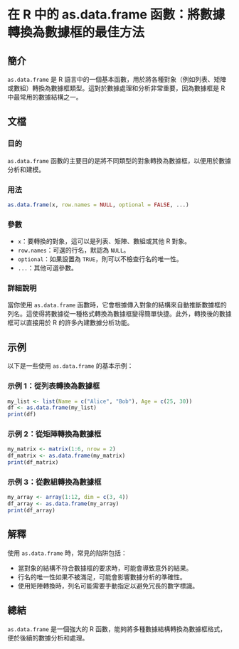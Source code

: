 <!--
Meta Description: # 在 R 中的 as.data.frame 函數：將數據轉換為數據框的最佳方法 ## 簡介 `as.data.frame` 是 R 語言中的一個基本函數，用於將各種對象（例如列表、矩陣或數組）轉換為數據框類型。這對於數據處理和分析非常重要，因為數據框是 R 中最常用的數據結構之一。 ## 文檔 #...
Meta Keywords: data, frame, print, row, names
-->

# 在 R 中的 as.data.frame 函數：將數據轉換為數據框的最佳方法

## 簡介
`as.data.frame` 是 R 語言中的一個基本函數，用於將各種對象（例如列表、矩陣或數組）轉換為數據框類型。這對於數據處理和分析非常重要，因為數據框是 R 中最常用的數據結構之一。

## 文檔
### 目的
`as.data.frame` 函數的主要目的是將不同類型的對象轉換為數據框，以便用於數據分析和建模。

### 用法
```R
as.data.frame(x, row.names = NULL, optional = FALSE, ...)
```

### 參數
- `x`：要轉換的對象，這可以是列表、矩陣、數組或其他 R 對象。
- `row.names`：可選的行名，默認為 `NULL`。
- `optional`：如果設置為 `TRUE`，則可以不檢查行名的唯一性。
- `...`：其他可選參數。

### 詳細說明
當你使用 `as.data.frame` 函數時，它會根據傳入對象的結構來自動推斷數據框的列名。這使得將數據從一種格式轉換為數據框變得簡單快捷。此外，轉換後的數據框可以直接用於 R 的許多內建數據分析功能。

## 示例
以下是一些使用 `as.data.frame` 的基本示例：

### 示例 1：從列表轉換為數據框
```R
my_list <- list(Name = c("Alice", "Bob"), Age = c(25, 30))
df <- as.data.frame(my_list)
print(df)
```

### 示例 2：從矩陣轉換為數據框
```R
my_matrix <- matrix(1:6, nrow = 2)
df_matrix <- as.data.frame(my_matrix)
print(df_matrix)
```

### 示例 3：從數組轉換為數據框
```R
my_array <- array(1:12, dim = c(3, 4))
df_array <- as.data.frame(my_array)
print(df_array)
```

## 解釋
使用 `as.data.frame` 時，常見的陷阱包括：
- 當對象的結構不符合數據框的要求時，可能會導致意外的結果。
- 行名的唯一性如果不被滿足，可能會影響數據分析的準確性。
- 使用矩陣轉換時，列名可能需要手動指定以避免冗長的數字標識。

## 總結
`as.data.frame` 是一個強大的 R 函數，能夠將多種數據結構轉換為數據框格式，便於後續的數據分析和處理。